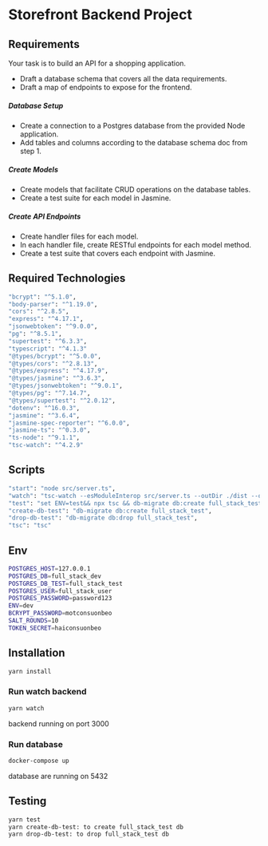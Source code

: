 # Storefront Backend Project
## Requirements
Your task is to build an API for a shopping application.
- Draft a database schema that covers all the data requirements.
- Draft a map of endpoints to expose for the frontend.
##### Database Setup
- Create a connection to a Postgres database from the provided Node application.
- Add tables and columns according to the database schema doc from step 1.
##### Create Models
- Create models that facilitate CRUD operations on the database tables.
- Create a test suite for each model in Jasmine.
##### Create API Endpoints
- Create handler files for each model.
- In each handler file, create RESTful endpoints for each model method.
- Create a test suite that covers each endpoint with Jasmine.
## Required Technologies

```bash
"bcrypt": "^5.1.0",
"body-parser": "^1.19.0",
"cors": "^2.8.5",
"express": "^4.17.1",
"jsonwebtoken": "^9.0.0",
"pg": "^8.5.1",
"supertest": "^6.3.3",
"typescript": "^4.1.3"
"@types/bcrypt": "^5.0.0",
"@types/cors": "^2.8.13",
"@types/express": "^4.17.9",
"@types/jasmine": "^3.6.3",
"@types/jsonwebtoken": "^9.0.1",
"@types/pg": "^7.14.7",
"@types/supertest": "^2.0.12",
"dotenv": "^16.0.3",
"jasmine": "^3.6.4",
"jasmine-spec-reporter": "^6.0.0",
"jasmine-ts": "^0.3.0",
"ts-node": "^9.1.1",
"tsc-watch": "^4.2.9"
```

## Scripts

```bash
"start": "node src/server.ts",
"watch": "tsc-watch --esModuleInterop src/server.ts --outDir ./dist --onSuccess \"node ./dist/server.js\"",
"test": "set ENV=test&& npx tsc && db-migrate db:create full_stack_test && db-migrate --env test up && jasmine && db-migrate db:drop full_stack_test",
"create-db-test": "db-migrate db:create full_stack_test",
"drop-db-test": "db-migrate db:drop full_stack_test",
"tsc": "tsc"
```

## Env

```bash
POSTGRES_HOST=127.0.0.1
POSTGRES_DB=full_stack_dev
POSTGRES_DB_TEST=full_stack_test
POSTGRES_USER=full_stack_user
POSTGRES_PASSWORD=password123
ENV=dev
BCRYPT_PASSWORD=motconsuonbeo
SALT_ROUNDS=10
TOKEN_SECRET=haiconsuonbeo
```

## Installation

```bash
yarn install
```
### Run watch backend

```bash
yarn watch
```
backend running on port 3000

### Run database

```bash
docker-compose up
```
database are running on 5432

## Testing

```bash
yarn test
yarn create-db-test: to create full_stack_test db
yarn drop-db-test: to drop full_stack_test db
```